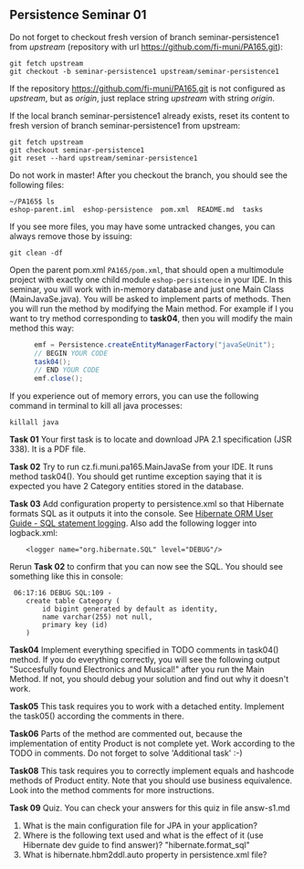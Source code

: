 ## Persistence Seminar 01
Do not forget to checkout fresh version of branch seminar-persistence1 from *upstream* (repository with url https://github.com/fi-muni/PA165.git):

```
git fetch upstream
git checkout -b seminar-persistence1 upstream/seminar-persistence1
```

If the repository https://github.com/fi-muni/PA165.git is not configured as *upstream*, but as *origin*, just replace string *upstream* with string *origin*. 

If the local branch seminar-persistence1 already exists, reset its content to fresh version of branch seminar-persistence1 from upstream:

```
git fetch upstream
git checkout seminar-persistence1
git reset --hard upstream/seminar-persistence1
```

Do not work in master! After you checkout the branch, you should see the following files: 

```
~/PA165$ ls
eshop-parent.iml  eshop-persistence  pom.xml  README.md  tasks
```

If you see more files, you may have some untracked changes, you can always remove those by issuing:

```
git clean -df
```

Open the parent pom.xml `PA165/pom.xml`, that should open a multimodule project with exactly one child module `eshop-persistence` in your IDE. In this seminar, you will work with in-memory database and just one Main Class (MainJavaSe.java). You will be asked to implement parts of methods. Then you will run the method by modifying the Main method. For example if I you want to try method corresponding to **task04**, then you will modify the main method this way:
  ```java
		emf = Persistence.createEntityManagerFactory("javaSeUnit");
		// BEGIN YOUR CODE
		task04();
		// END YOUR CODE
		emf.close();
  ```

If you experience out of memory errors, you can use the following command in terminal to kill all java processes:
```
killall java
```

**Task 01** Your first task is to locate and download JPA 2.1 specification (JSR 338). It is a PDF file. 
   
**Task 02** Try to run cz.fi.muni.pa165.MainJavaSe from your IDE. It runs method task04(). You should get runtime exception saying that it is expected you have 2 Category entities stored in the database.

**Task 03** Add configuration property to persistence.xml so that Hibernate formats SQL as it outputs it into the console.  See [Hibernate ORM User Guide - SQL statement logging](https://docs.jboss.org/hibernate/orm/5.2/userguide/html_single/Hibernate_User_Guide.html#configurations-logging). Also add the following logger into logback.xml:

```
    <logger name="org.hibernate.SQL" level="DEBUG"/>
``` 

Rerun **Task 02** to confirm that you can now see the SQL.  You should see something like this in console:
```
 06:17:16 DEBUG SQL:109 - 
    create table Category (
        id bigint generated by default as identity,
        name varchar(255) not null,
        primary key (id)
    )
```


**Task04** Implement everything specified in TODO comments in task04() method. If you do everything correctly, you will see the following output "Succesfully found Electronics and Musical!" after you run the Main Method. If not, you should debug your solution and find out why it doesn't work.

**Task05** This task requires you to work with a detached entity. Implement the task05() according the comments in there.

**Task06**  Parts of the method are commented out, because the implementation of entity Product is not complete yet. Work according to the TODO in comments. Do not forget to solve 'Additional task' :-) 

**Task08** This task requires you to correctly implement equals and hashcode methods of Product entity. Note that you should use business equivalence. Look into the method comments for more instructions. 

**Task 09** Quiz. You can check your answers for this quiz in file answ-s1.md 
 1. What is the main configuration file for JPA in your application?
 2. Where is the following text used and what is the effect of it (use Hibernate dev guide to find answer)? "hibernate.format_sql"
 3. What is hibernate.hbm2ddl.auto property in persistence.xml file?

